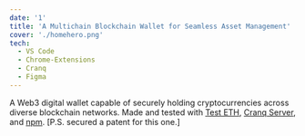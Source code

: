 ```yaml
---
date: '1'
title: 'A Multichain Blockchain Wallet for Seamless Asset Management'
cover: './homehero.png'
tech:
  - VS Code
  - Chrome-Extensions
  - Cranq
  - Figma
---
```


A Web3 digital wallet capable of securely holding cryptocurrencies across diverse blockchain networks. Made and tested with [Test ETH](https://www.alchemy.com/faucets), [Cranq Server](https://docs.cranq.io/), and [npm](https://www.npmjs.com/package). 
[P.S. secured a patent for this one.]
